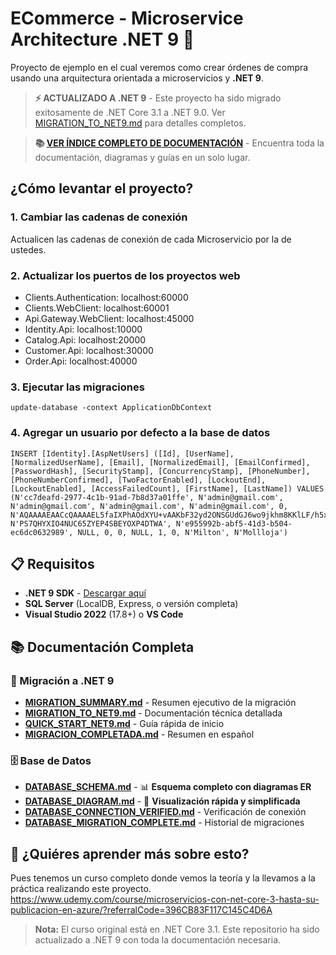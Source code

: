 # ECommerce - Microservice Architecture .NET 9 🚀

Proyecto de ejemplo en el cual veremos como crear órdenes de compra usando una arquitectura orientada a microservicios y **.NET 9**.

> **⚡ ACTUALIZADO A .NET 9** - Este proyecto ha sido migrado exitosamente de .NET Core 3.1 a .NET 9.0. Ver [MIGRATION_TO_NET9.md](MIGRATION_TO_NET9.md) para detalles completos.

> **📚 [VER ÍNDICE COMPLETO DE DOCUMENTACIÓN](DOCUMENTATION_INDEX.md)** - Encuentra toda la documentación, diagramas y guías en un solo lugar.

## ¿Cómo levantar el proyecto?
### 1. Cambiar las cadenas de conexión
Actualicen las cadenas de conexión de cada Microservicio por la de ustedes.

### 2. Actualizar los puertos de los proyectos web
* Clients.Authentication: localhost:60000
* Clients.WebClient: localhost:60001
* Api.Gateway.WebClient: localhost:45000
* Identity.Api: localhost:10000
* Catalog.Api: localhost:20000
* Customer.Api: localhost:30000
* Order.Api: localhost:40000

### 3. Ejecutar las migraciones
```
update-database -context ApplicationDbContext
```

### 4. Agregar un usuario por defecto a la base de datos
```
INSERT [Identity].[AspNetUsers] ([Id], [UserName], [NormalizedUserName], [Email], [NormalizedEmail], [EmailConfirmed], [PasswordHash], [SecurityStamp], [ConcurrencyStamp], [PhoneNumber], [PhoneNumberConfirmed], [TwoFactorEnabled], [LockoutEnd], [LockoutEnabled], [AccessFailedCount], [FirstName], [LastName]) VALUES (N'cc7deafd-2977-4c1b-91ad-7b8d37a01ffe', N'admin@gmail.com', N'admin@gmail.com', N'admin@gmail.com', N'admin@gmail.com', 0, N'AQAAAAEAACcQAAAAEL5faIXPhAOdXYU+vAAKbF32yd2ONSGUdGJ6wo9jkhm8KKlLF/h5x0zjJbcPKt8WYg==', N'PS7QHYXIO4NUC65ZYEP4SBEYOXP4DTWA', N'e955992b-abf5-41d3-b504-ec6dc0632989', NULL, 0, 0, NULL, 1, 0, N'Milton', N'Mollloja')
```

## 📋 Requisitos

- **.NET 9 SDK** - [Descargar aquí](https://dotnet.microsoft.com/download/dotnet/9.0)
- **SQL Server** (LocalDB, Express, o versión completa)
- **Visual Studio 2022** (17.8+) o **VS Code**

## 📚 Documentación Completa

### 🔄 Migración a .NET 9
- **[MIGRATION_SUMMARY.md](MIGRATION_SUMMARY.md)** - Resumen ejecutivo de la migración
- **[MIGRATION_TO_NET9.md](MIGRATION_TO_NET9.md)** - Documentación técnica detallada
- **[QUICK_START_NET9.md](QUICK_START_NET9.md)** - Guía rápida de inicio
- **[MIGRACION_COMPLETADA.md](MIGRACION_COMPLETADA.md)** - Resumen en español

### 🗄️ Base de Datos
- **[DATABASE_SCHEMA.md](DATABASE_SCHEMA.md)** - 📊 **Esquema completo con diagramas ER**
- **[DATABASE_DIAGRAM.md](DATABASE_DIAGRAM.md)** - 🎨 **Visualización rápida y simplificada**
- **[DATABASE_CONNECTION_VERIFIED.md](DATABASE_CONNECTION_VERIFIED.md)** - Verificación de conexión
- **[DATABASE_MIGRATION_COMPLETE.md](DATABASE_MIGRATION_COMPLETE.md)** - Historial de migraciones

## 🎯 ¿Quiéres aprender más sobre esto?
Pues tenemos un curso completo donde vemos la teoría y la llevamos a la práctica realizando este proyecto.
https://www.udemy.com/course/microservicios-con-net-core-3-hasta-su-publicacion-en-azure/?referralCode=396CB83F117C145C4D6A

> **Nota:** El curso original está en .NET Core 3.1. Este repositorio ha sido actualizado a .NET 9 con toda la documentación necesaria.
